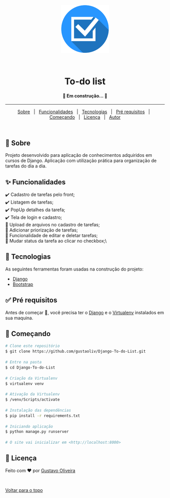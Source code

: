 <div align="center" id="top"> 
  <img width="150" src="tasks/static/images/favicon.png" alt="To-do list" />

  &#xa0;

  <!-- <a href="https://smartagênciadeempregos.netlify.com">Demo</a> -->
</div>


<h1 align="center">To-do list</h1>


<!-- Status -->

<h4 align="center"> 
	🚧  Em construção...  🚧
</h4> 

<hr>

<p align="center">
  <a href="#dart-sobre">Sobre</a> &#xa0; | &#xa0; 
  <a href="#sparkles-funcionalidades">Funcionalidades</a> &#xa0; | &#xa0;
  <a href="#rocket-tecnologias">Tecnologias</a> &#xa0; | &#xa0;
  <a href="#white_check_mark-pré-requisitos">Pré requisitos</a> &#xa0; | &#xa0;
  <a href="#checkered_flag-começando">Começando</a> &#xa0; | &#xa0;
  <a href="#memo-licença">Licença</a> &#xa0; | &#xa0;
  <a href="https://github.com/gustaoliv" target="_blank">Autor</a>
</p>

<br>

## :dart: Sobre ##

Projeto desenvolvido para aplicação de conhecimentos adquiridos em cursos de Django. Aplicação com utilização prática para organização de tarefas do dia a dia.

## :sparkles: Funcionalidades ##

:heavy_check_mark: Cadastro de tarefas pelo front;\
:heavy_check_mark: Listagem de tarefas;\
:heavy_check_mark: PopUp detalhes da tarefa;\
:heavy_check_mark: Tela de login e cadastro;\
:construction: Upload de arquivos no cadastro de tarefas;\
:construction: Adicionar priorização de tarefas;\
:construction: Funcionalidade de editar e deletar tarefas;\
:construction: Mudar status da tarefa ao clicar no checkbox;\


## :rocket: Tecnologias ##

As seguintes ferramentas foram usadas na construção do projeto:

- [Django](https://www.djangoproject.com/)
- [Bootstrap](https://getbootstrap.com/)

## :white_check_mark: Pré requisitos ##

Antes de começar :checkered_flag:, você precisa ter o [Django](https://www.djangoproject.com/) e o [Virtualenv](https://virtualenv.pypa.io/en/latest/#) instalados em sua maquina.

## :checkered_flag: Começando ##

```bash
# Clone este repositório
$ git clone https://github.com/gustaoliv/Django-To-do-List.git

# Entre na pasta
$ cd Django-To-do-List

# Criação da Virtualenv
$ virtualenv venv

# Ativação da Virtualenv
$ /venv/Scripts/activate

# Instalação das dependências
$ pip install -r requirements.txt

# Iniciando aplicação
$ python manage.py runserver

# O site vai inicializar em <http://localhost:8000>
```

## :memo: Licença ##

Feito com :heart: por <a href="https://github.com/gustaoliv" target="_blank">Gustavo Oliveira</a>

&#xa0;

<a href="#top">Voltar para o topo</a>
